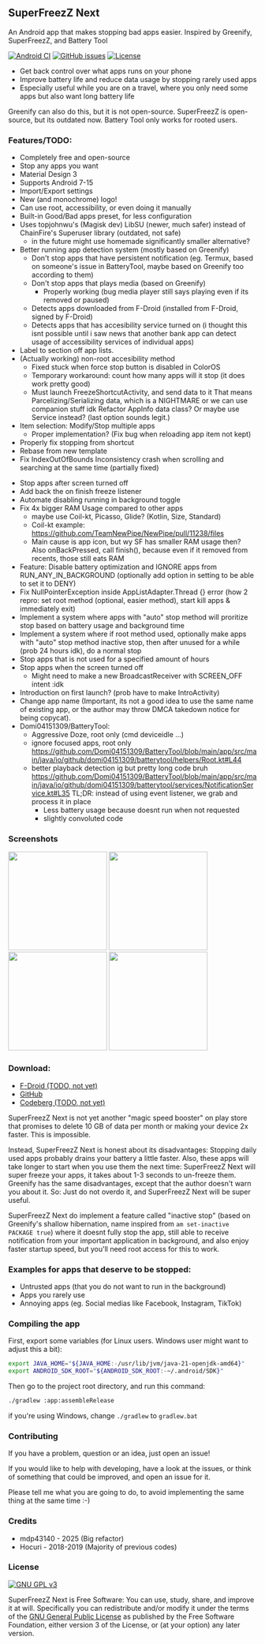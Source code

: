## SuperFreezZ Next
An Android app that makes stopping bad apps easier.
Inspired by Greenify, SuperFreezZ, and Battery Tool

[![Android CI](https://github.com/mdp43140/SuperFreezZ_Next/actions/workflows/android.yml/badge.svg?branch=main)](https://github.com/mdp43140/SuperFreezZ_Next/actions/workflows/android.yml)
[![GitHub issues](https://img.shields.io/github/issues/mdp43140/SuperFreezZ_Next)](/issues)
[![License](https://img.shields.io/github/license/mdp43140/SuperFreezZ_Next)](/blob/master/LICENSE)

+ Get back control over what apps runs on your phone
+ Improve battery life and reduce data usage by stopping rarely used apps
+ Especially useful while you are on a travel, where you only need some apps but also want long battery life

Greenify can also do this, but it is not open-source.
SuperFreezZ is open-source, but its outdated now.
Battery Tool only works for rooted users.

### Features/TODO:
+ Completely free and open-source
+ Stop any apps you want
+ Material Design 3
+ Supports Android 7-15
+ Import/Export settings
+ New (and monochrome) logo!
+ Can use root, accessibility, or even doing it manually
+ Built-in Good/Bad apps preset, for less configuration
+ Uses topjohnwu's (Magisk dev) LibSU (newer, much safer)
	instead of ChainFire's Superuser library (outdated, not safe)
	- in the future might use homemade significantly smaller alternative?
+ Better running app detection system (mostly based on Greenify)
	+ Don't stop apps that have persistent notification (eg. Termux, based on
		someone's issue in BatteryTool, maybe based on Greenify too according to them)
	+ Don't stop apps that plays media (based on Greenify)
		- Properly working (bug media player still says playing even if its removed or paused)
	+ Detects apps downloaded from F-Droid (installed from F-Droid, signed by F-Droid)
	- Detects apps that has accesibility service turned on
		(i thought this isnt possible until i saw news that another bank
		app can detect usage of accessibility services of individual apps)
+ Label to section off app lists.
+ (Actually working) non-root accesibility method
	+ Fixed stuck when force stop button is disabled in ColorOS
	+ Temporary workaround: count how many apps will it stop (it does work pretty good)
	- Must launch FreezeShortcutActivity, and send data to it
		That means Parcelizing/Serializing data, which is a NIGHTMARE
		or we can use companion stuff idk
		Refactor AppInfo data class?
		Or maybe use Service instead? (last option sounds legit.)
+ Item selection: Modify/Stop multiple apps
	- Proper implementation? (Fix bug when reloading app item not kept)
+ Properly fix stopping from shortcut
+ Rebase from new template
+ Fix IndexOutOfBounds Inconsistency crash when scrolling and searching at the same time (partially fixed)
- Stop apps after screen turned off
- Add back the on finish freeze listener
- Automate disabling running in background toggle
- Fix 4x bigger RAM Usage compared to other apps
	- maybe use Coil-kt, Picasso, Glide? (Kotlin, Size, Standard)
	- Coil-kt example: https://github.com/TeamNewPipe/NewPipe/pull/11238/files
	- Main cause is app icon, but wy SF has smaller RAM usage then? Also onBackPressed,
		call finish(), because even if it removed from recents, those still eats RAM
- Feature: Disable battery optimization and IGNORE apps from RUN_ANY_IN_BACKGROUND
	(optionally add option in setting to be able to set it to DENY)
- Fix NullPointerException inside AppListAdapter.Thread {} error (how 2 repro:
	set root method (optional, easier method), start kill apps & immediately exit)
- Implement a system where apps with "auto" stop method will
	proritize stop based on battery usage and background time
- Implement a system where if root method used, optionally make apps
	with "auto" stop method inactive stop, then after unused for
	a while (prob 24 hours idk), do a normal stop
- Stop apps that is not used for a specified amount of hours
- Stop apps when the screen turned off
	- Might need to make a new BroadcastReceiver with SCREEN_OFF intent :idk
- Introduction on first launch? (prob have to make IntroActivity)
- Change app name (Important, its not a good idea to use the same name of
	existing app, or the author may throw DMCA takedown notice for being copycat).
- Domi04151309/BatteryTool:
	- Aggressive Doze, root only (cmd deviceidle ...)
	- ignore focused apps, root only
		https://github.com/Domi04151309/BatteryTool/blob/main/app/src/main/java/io/github/domi04151309/batterytool/helpers/Root.kt#L44
	- better playback detection ig
		but pretty long code bruh
		https://github.com/Domi04151309/BatteryTool/blob/main/app/src/main/java/io/github/domi04151309/batterytool/services/NotificationService.kt#L35
		TL;DR: instead of using event listener, we grab and process it in place
		+ Less battery usage because doesnt run when not requested
		- slightly convoluted code

### Screenshots
<img src="screenshot1.png" width="200">
<img src="screenshot2.png" width="200">
<img src="screenshot3.png" width="200">
<img src="screenshot4.png" width="200">

### Download:
- [F-Droid (TODO, not yet)](https://f-droid.org/packages/io.mdp43140.superfreeze_next)
- [GitHub](https://github.com/mdp43140/SuperFreezZ_Next)
- [Codeberg (TODO, not yet)](https://codeberg.org/mdp43140/SuperFreezZ_Next)

SuperFreezZ Next is not yet another "magic speed booster" on play store that promises to
delete 10 GB of data per month or making your device 2x faster. This is impossible.

Instead, SuperFreezZ Next is honest about its disadvantages:
Stopping daily used apps probably drains your battery a little faster.
Also, these apps will take longer to start when you use them the next time:
SuperFreezZ Next will super freeze your apps, it takes about 1-3 seconds to un-freeze them.
Greenify has the same disadvantages, except that the author doesn't warn you about it.
So: Just do not overdo it, and SuperFreezZ Next will be super useful.

SuperFreezZ Next do implement a feature called "inactive stop"
(based on Greenify's shallow hibernation, name inspired from `am set-inactive PACKAGE true`)
where it doesnt fully stop the app, still able to receive notification from
your important application in background, and also enjoy faster startup speed,
but you'll need root access for this to work.

### Examples for apps that deserve to be stopped:
 * Untrusted apps (that you do not want to run in the background)
 * Apps you rarely use
 * Annoying apps (eg. Social medias like Facebook, Instagram, TikTok)

### Compiling the app
First, export some variables (for Linux users. Windows user might want to adjust this a bit):

```bash
export JAVA_HOME="${JAVA_HOME:-/usr/lib/jvm/java-21-openjdk-amd64}"
export ANDROID_SDK_ROOT="${ANDROID_SDK_ROOT:-~/.android/SDK}"
```

Then go to the project root directory, and run this command:

```bash
./gradlew :app:assembleRelease
```

if you're using Windows, change `./gradlew` to `gradlew.bat`

### Contributing

If you have a problem, question or an idea, just open an issue!

If you would like to help with developing, have a look at the issues, or think of something that could be improved, and open an issue for it.

Please tell me what you are going to do, to avoid implementing the same thing at the same time :-)

### Credits
- mdp43140 - 2025 (Big refactor)
- Hocuri - 2018-2019 (Majority of previous codes)

### License
[![GNU GPL v3](https://www.gnu.org/graphics/gplv3-127x51.png)](https://www.gnu.org/licenses/gpl-3.0.en.html)

SuperFreezZ Next is Free Software: You can use, study, share, and improve it at
will. Specifically you can redistribute and/or modify it under the terms of the
[GNU General Public License](https://www.gnu.org/licenses/gpl.html) as
published by the Free Software Foundation, either version 3 of the License, or
(at your option) any later version.
